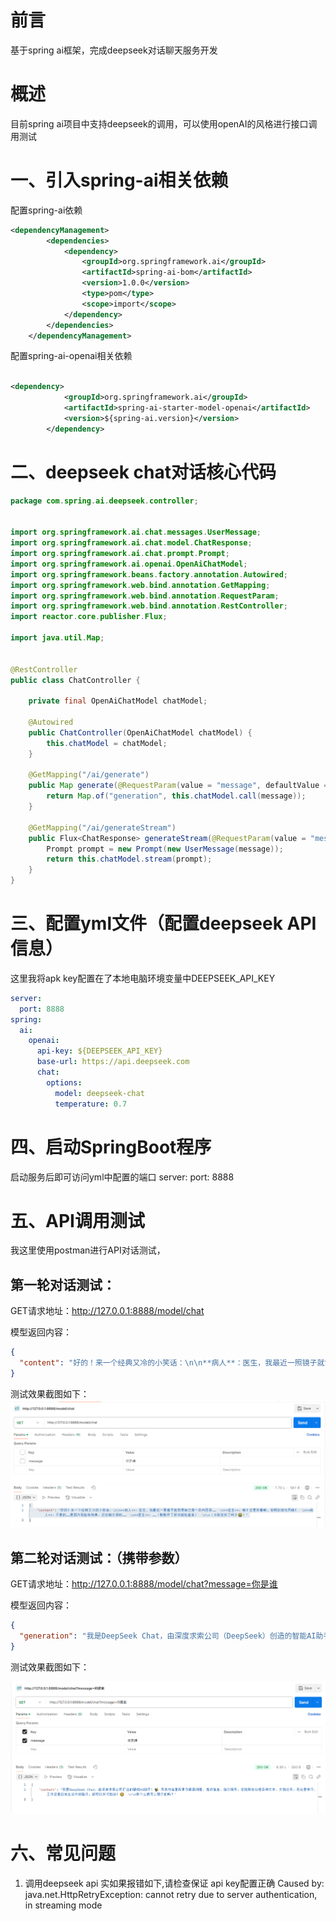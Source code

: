 

# 前言
基于spring ai框架，完成deepseek对话聊天服务开发

# 概述
目前spring ai项目中支持deepseek的调用，可以使用openAI的风格进行接口调用测试

# 一、引入spring-ai相关依赖
配置spring-ai依赖
```xml
<dependencyManagement>
        <dependencies>
            <dependency>
                <groupId>org.springframework.ai</groupId>
                <artifactId>spring-ai-bom</artifactId>
                <version>1.0.0</version>
                <type>pom</type>
                <scope>import</scope>
            </dependency>
        </dependencies>
    </dependencyManagement>
```
配置spring-ai-openai相关依赖
```xml

<dependency>
            <groupId>org.springframework.ai</groupId>
            <artifactId>spring-ai-starter-model-openai</artifactId>
            <version>${spring-ai.version}</version>
        </dependency>
```

# 二、deepseek chat对话核心代码
```java
package com.spring.ai.deepseek.controller;


import org.springframework.ai.chat.messages.UserMessage;
import org.springframework.ai.chat.model.ChatResponse;
import org.springframework.ai.chat.prompt.Prompt;
import org.springframework.ai.openai.OpenAiChatModel;
import org.springframework.beans.factory.annotation.Autowired;
import org.springframework.web.bind.annotation.GetMapping;
import org.springframework.web.bind.annotation.RequestParam;
import org.springframework.web.bind.annotation.RestController;
import reactor.core.publisher.Flux;

import java.util.Map;


@RestController
public class ChatController {

    private final OpenAiChatModel chatModel;

    @Autowired
    public ChatController(OpenAiChatModel chatModel) {
        this.chatModel = chatModel;
    }

    @GetMapping("/ai/generate")
    public Map generate(@RequestParam(value = "message", defaultValue = "给我讲一个笑话") String message) {
        return Map.of("generation", this.chatModel.call(message));
    }

    @GetMapping("/ai/generateStream")
    public Flux<ChatResponse> generateStream(@RequestParam(value = "message", defaultValue = "给我讲一个笑话") String message) {
        Prompt prompt = new Prompt(new UserMessage(message));
        return this.chatModel.stream(prompt);
    }
}
```
# 三、配置yml文件（配置deepseek API信息）
这里我将apk key配置在了本地电脑环境变量中DEEPSEEK_API_KEY
```yml
server:
  port: 8888
spring:
  ai:
    openai:
      api-key: ${DEEPSEEK_API_KEY}
      base-url: https://api.deepseek.com
      chat:
        options:
          model: deepseek-chat
          temperature: 0.7
```
# 四、启动SpringBoot程序
启动服务后即可访问yml中配置的端口
server:
    port: 8888

# 五、API调用测试
我这里使用postman进行API对话测试，
## 第一轮对话测试：

GET请求地址：http://127.0.0.1:8888/model/chat

模型返回内容：
```json
{
  "content": "好的！来一个经典又冷的小笑话：\n\n**病人**：医生，我最近一照镜子就觉得自己像一朵向日葵……  \n**医生**：哦？这是好事啊，说明你阳光开朗！  \n**病人**：不是的……是因为我脸特别黄，还总朝太阳转……  \n**医生**：……（默默开了肝功能检查单）  \n\n（冷到发抖了吗？😂）"
}
```
测试效果截图如下：
![img_deepseek_1.png](images/img_deepseek_1.png)

## 第二轮对话测试：（携带参数）

GET请求地址：http://127.0.0.1:8888/model/chat?message=你是谁

模型返回内容：
```json
{
  "generation": "我是DeepSeek Chat，由深度求索公司（DeepSeek）创造的智能AI助手！🤖✨ 我的使命是帮助你解答各种问题，无论是学习、工作，还是日常生活中的小困惑，我都会尽力提供准确、有用的信息。  \n\n有什么我可以帮你的吗？😊"
}
```
测试效果截图如下：

![img_deepseek_2.png](images/img_deepseek_2.png)

# 六、常见问题
1. 调用deepseek api  实如果报错如下,请检查保证 api key配置正确
Caused by: java.net.HttpRetryException: cannot retry due to server authentication, in streaming mode